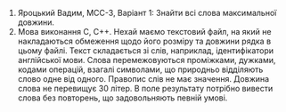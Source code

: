 1. Яроцький Вадим, МСС-3, Варіант 1: Знайти всі слова максимальної довжини.
2. Мова виконання C, C++.
Нехай маємо текстовий файл, на який не накладаються обмеження щодо його розміру
та довжини рядка в цьому файлі. Текст складається зі слів, наприклад, 
ідентифікатори англійської мови. Слова перемежовуються проміжками, дужками, 
кодами операцій, взагалі символами, що природньо відділяють слово одне від одного. 
Правопис слів не має значення. Довжина слова не перевищує 30 літер. В поле результату 
потрібно вивести слова без повторень, що задовольняють певній умові.

